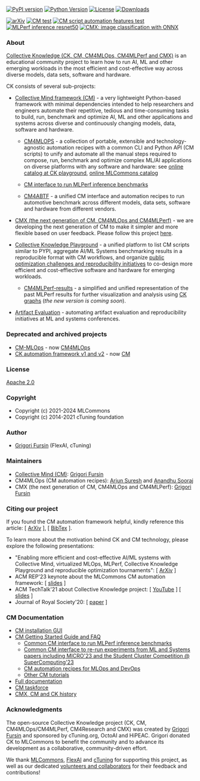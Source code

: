 [![PyPI version](https://badge.fury.io/py/cmind.svg)](https://pepy.tech/project/cmind)
[![Python Version](https://img.shields.io/badge/python-3+-blue.svg)](https://github.com/mlcommons/ck/tree/master/cm/cmind)
[![License](https://img.shields.io/badge/License-Apache%202.0-green)](LICENSE.md)
[![Downloads](https://static.pepy.tech/badge/cmind)](https://pepy.tech/project/cmind)

[![arXiv](https://img.shields.io/badge/arXiv-2406.16791-b31b1b.svg)](https://arxiv.org/abs/2406.16791)
[![CM test](https://github.com/mlcommons/ck/actions/workflows/test-cm.yml/badge.svg)](https://github.com/mlcommons/ck/actions/workflows/test-cm.yml)
[![CM script automation features test](https://github.com/mlcommons/ck/actions/workflows/test-cm-script-features.yml/badge.svg)](https://github.com/mlcommons/ck/actions/workflows/test-cm-script-features.yml)
[![MLPerf inference resnet50](https://github.com/mlcommons/ck/actions/workflows/test-cm-mlperf-inference-resnet50.yml/badge.svg)](https://github.com/mlcommons/ck/actions/workflows/test-cm-mlperf-inference-resnet50.yml)
[![CMX: image classification with ONNX](https://github.com/mlcommons/ck/actions/workflows/test-cmx-image-classification-onnx.yml/badge.svg)](https://github.com/mlcommons/ck/actions/workflows/test-cmx-image-classification-onnx.yml)

### About

[Collective Knowledge (CK, CM, CM4MLOps, CM4MLPerf and CMX)](https://cKnowledge.org) 
is an educational community project to learn how to run AI, ML and other emerging workloads 
in the most efficient and cost-effective way across diverse models, data sets, software and hardware.

CK consists of several sub-projects:

* [Collective Mind framework (CM)](cm) - a very lightweight Python-based framework with minimal dependencies
  intended to help researchers and engineers automate their repetitive, tedious and time-consuming tasks
  to build, run, benchmark and optimize AI, ML and other applications and systems 
  across diverse and continuously changing models, data, software and hardware.

  * [CM4MLOPS](https://github.com/mlcommons/cm4mlops) - 
    a collection of portable, extensible and technology-agnostic automation recipes
    with a common CLI and Python API (CM scripts) to unify and automate 
    all the manual steps required to compose, run, benchmark and optimize complex ML/AI applications 
    on diverse platforms with any software and hardware: see [online catalog at CK playground](https://access.cknowledge.org/playground/?action=scripts),
    [online MLCommons catalog](https://docs.mlcommons.org/cm4mlops/scripts) 

  * [CM interface to run MLPerf inference benchmarks](https://docs.mlcommons.org/inference)

  * [CM4ABTF](https://github.com/mlcommons/cm4abtf) - a unified CM interface and automation recipes
    to run automotive benchmark across different models, data sets, software and hardware from different vendors.

* [CMX (the next generation of CM, CM4MLOps and CM4MLPerf)](cm/docs/cmx) - 
    we are developing the next generation of CM 
    to make it simpler and more flexible based on user feedback. Please follow 
    this project [here]( https://github.com/orgs/mlcommons/projects/46 ).


* [Collective Knowledge Playground](https://access.cKnowledge.org) - a unified platform
  to list CM scripts similar to PYPI, aggregate AI/ML Systems benchmarking results in a reproducible format with CM workflows, 
  and organize [public optimization challenges and reproducibility initiatives](https://access.cknowledge.org/playground/?action=challenges) 
  to co-design more efficient and cost-effiective software and hardware for emerging workloads.

  * [CM4MLPerf-results](https://github.com/mlcommons/cm4mlperf-results) - 
    a simplified and unified representation of the past MLPerf results 
    for further visualization and analysis using [CK graphs](https://access.cknowledge.org/playground/?action=experiments)
    (*the new version is coming soon*).


* [Artifact Evaluation](https://cTuning.org/ae) - automating artifact evaluation and reproducibility initiatives at ML and systems conferences.

### Deprecated and archived projects 

* [CM-MLOps](cm-mlops) - now [CM4MLOps](cm4mlops)
* [CK automation framework v1 and v2](ck) - now [CM](cm)


### License

[Apache 2.0](LICENSE.md)

### Copyright

* Copyright (c) 2021-2024 MLCommons
* Copyright (c) 2014-2021 cTuning foundation

### Author

* [Grigori Fursin](https://cKnowledge.org/gfursin) (FlexAI, cTuning)

### Maintainers

* [Collective Mind (CM)](cm): [Grigori Fursin](https://cKnowledge.org/gfursin)
* CM4MLOps (CM automation recipes): [Arjun Suresh](https://github.com/arjunsuresh) and [Anandhu Sooraj](https://github.com/anandhu-eng)
* CMX (the next generation of CM, CM4MLOps and CM4MLPerf): [Grigori Fursin](https://cKnowledge.org/gfursin)

### Citing our project

If you found the CM automation framework helpful, kindly reference this article:
[ [ArXiv](https://arxiv.org/abs/2406.16791) ], [ [BibTex](https://github.com/mlcommons/ck/blob/master/citation.bib) ].

To learn more about the motivation behind CK and CM technology, please explore the following presentations:

* "Enabling more efficient and cost-effective AI/ML systems with Collective Mind, virtualized MLOps, MLPerf, Collective Knowledge Playground and reproducible optimization tournaments": [ [ArXiv](https://arxiv.org/abs/2406.16791) ]
* ACM REP'23 keynote about the MLCommons CM automation framework: [ [slides](https://doi.org/10.5281/zenodo.8105339) ] 
* ACM TechTalk'21 about Collective Knowledge project: [ [YouTube](https://www.youtube.com/watch?v=7zpeIVwICa4) ] [ [slides](https://learning.acm.org/binaries/content/assets/leaning-center/webinar-slides/2021/grigorifursin_techtalk_slides.pdf) ]
* Journal of Royal Society'20: [ [paper](https://royalsocietypublishing.org/doi/10.1098/rsta.2020.0211) ]


### CM Documentation

* [CM installation GUI](https://access.cknowledge.org/playground/?action=install)
* [CM Getting Started Guide and FAQ](https://github.com/mlcommons/ck/tree/master/docs/getting-started.md)
  * [Common CM interface to run MLPerf inference benchmarks](https://github.com/mlcommons/ck/tree/master/docs/mlperf/inference)
  * [Common CM interface to re-run experiments from ML and Systems papers including MICRO'23 and the Student Cluster Competition @ SuperComputing'23](https://github.com/mlcommons/ck/tree/master/docs/tutorials/common-interface-to-reproduce-research-projects.md)
  * [CM automation recipes for MLOps and DevOps](https://access.cknowledge.org/playground/?action=scripts)
  * [Other CM tutorials](https://github.com/mlcommons/ck/tree/master/docs/tutorials)
* [Full documentation](https://github.com/mlcommons/ck/tree/master/docs/README.md)
* [CM taskforce](https://github.com/mlcommons/ck/tree/master/docs/taskforce.md)
* [CMX, CM and CK history](https://github.com/mlcommons/ck/tree/master/docs/history.md)


### Acknowledgments

The open-source Collective Knowledge project (CK, CM, CM4MLOps/CM4MLPerf, 
CM4Research and CMX) was created by [Grigori Fursin](https://cKnowledge.org/gfursin)
and sponsored by cTuning.org, OctoAI and HiPEAC.
Grigori donated CK to MLCommons to benefit the community
and to advance its development as a collaborative, community-driven effort.

We thank [MLCommons](https://mlcommons.org), [FlexAI](https://flex.ai) 
and [cTuning](https://cTuning.org) for supporting this project,
as well as our dedicated [volunteers and collaborators](https://github.com/mlcommons/ck/blob/master/CONTRIBUTING.md)
for their feedback and contributions!
